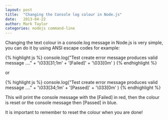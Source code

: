 ```yaml
---
layout: post
title:  "Changing the Console log colour in Node.js"
date:   2013-04-22
author: Mark Taylor 
categories: nodejs command-line
---
```

Changing the text colour in a console.log message in Node.js is very simple, you can do it by using ANSI escape codes for example:

{% highlight js %}
console.log("Test create error message produces valid message ...." + '\033[31;1m' + '[Failed]' + '\033[0m' )
{% endhighlight %}

or

{% highlight js %}
console.log("Test create error message produces valid message ...." + '\033[34;1m' + '[Passed]' + '\033[0m' )
{% endhighlight %}

This will print the console message with the [Failed] in red, then the colour is reset or the console message then [Passed] in blue.

It is important to remember to reset the colour when you are done!